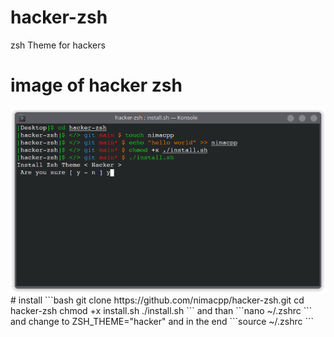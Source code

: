# hacker-zsh
zsh Theme for hackers
# image of hacker zsh
<img src="img/img.png" >
# install 
```bash 
git clone https://github.com/nimacpp/hacker-zsh.git 
cd hacker-zsh
chmod +x install.sh
./install.sh
 ```
 and than ```nano ~/.zshrc ```
 and change to
 ZSH_THEME="hacker"
 and in the end ```source ~/.zshrc ```
 
